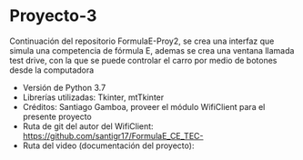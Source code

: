 # Proyecto-3
Continuación del repositorio FormulaE-Proy2, se crea una interfaz que simula una competencia de fórmula E, ademas se crea una ventana llamada test drive, con la que se puede controlar el carro por medio de botones desde la computadora

* Versión de Python 3.7
* Librerías utilizadas: Tkinter, mtTkinter
* Créditos: Santiago Gamboa, proveer el módulo WifiClient para el presente proyecto
* Ruta de git del autor del WifiClient:  https://github.com/santigr17/FormulaE_CE_TEC-
* Ruta del video (documentación del proyecto): 
